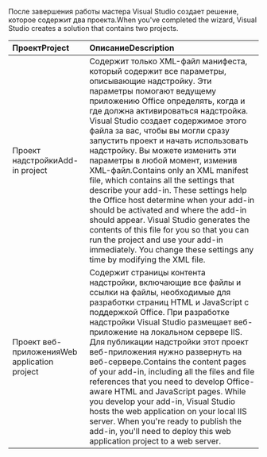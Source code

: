 <span data-ttu-id="0c9cd-101">После завершения работы мастера Visual Studio создает решение, которое содержит два проекта.</span><span class="sxs-lookup"><span data-stu-id="0c9cd-101">When you've completed the wizard, Visual Studio creates a solution that contains two projects.</span></span>

|<span data-ttu-id="0c9cd-102">**Проект**</span><span class="sxs-lookup"><span data-stu-id="0c9cd-102">**Project**</span></span>|<span data-ttu-id="0c9cd-103">**Описание**</span><span class="sxs-lookup"><span data-stu-id="0c9cd-103">**Description**</span></span>|
|:-----|:-----|
|<span data-ttu-id="0c9cd-104">Проект надстройки</span><span class="sxs-lookup"><span data-stu-id="0c9cd-104">Add-in project</span></span>|<span data-ttu-id="0c9cd-p101">Содержит только XML-файл манифеста, который содержит все параметры, описывающие надстройку. Эти параметры помогают ведущему приложению Office определять, когда и где должна активироваться надстройка. Visual Studio создает содержимое этого файла за вас, чтобы вы могли сразу запустить проект и начать использовать надстройку. Вы можете изменить эти параметры в любой момент, изменив XML-файл.</span><span class="sxs-lookup"><span data-stu-id="0c9cd-p101">Contains only an XML manifest file, which contains all the settings that describe your add-in. These settings help the Office host determine when your add-in should be activated and where the add-in should appear. Visual Studio generates the contents of this file for you so that you can run the project and use your add-in immediately. You change these settings any time by modifying the XML file.</span></span>|
|<span data-ttu-id="0c9cd-109">Проект веб-приложения</span><span class="sxs-lookup"><span data-stu-id="0c9cd-109">Web application project</span></span>|<span data-ttu-id="0c9cd-p102">Содержит страницы контента надстройки, включающие все файлы и ссылки на файлы, необходимые для разработки страниц HTML и JavaScript с поддержкой Office. При разработке надстройки Visual Studio размещает веб-приложение на локальном сервере IIS. Для публикации надстройки этот проект веб-приложения нужно развернуть на веб-сервере.</span><span class="sxs-lookup"><span data-stu-id="0c9cd-p102">Contains the content pages of your add-in, including all the files and file references that you need to develop Office-aware HTML and JavaScript pages. While you develop your add-in, Visual Studio hosts the web application on your local IIS server. When you're ready to publish the add-in, you'll need to deploy this web application project to a web server.</span></span>|
